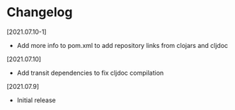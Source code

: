 # Changelog

[2021.07.10-1]
- Add more info to pom.xml to add repository links from clojars and cljdoc

[2021.07.10]
- Add transit dependencies to fix cljdoc compilation

[2021.07.9]
- Initial release

